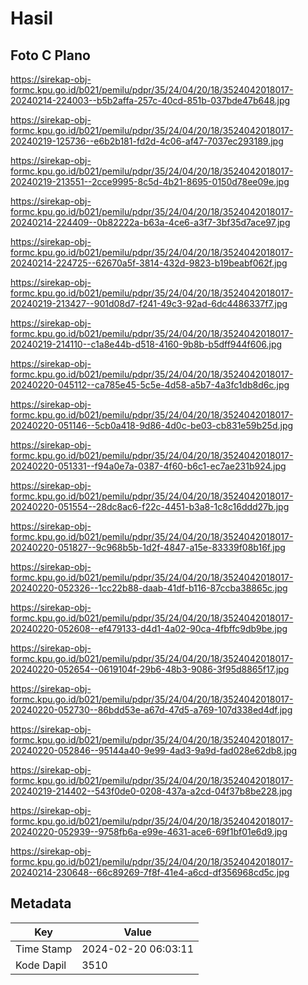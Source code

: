 # Hasil

## Foto C Plano

https://sirekap-obj-formc.kpu.go.id/b021/pemilu/pdpr/35/24/04/20/18/3524042018017-20240214-224003--b5b2affa-257c-40cd-851b-037bde47b648.jpg

https://sirekap-obj-formc.kpu.go.id/b021/pemilu/pdpr/35/24/04/20/18/3524042018017-20240219-125736--e6b2b181-fd2d-4c06-af47-7037ec293189.jpg

https://sirekap-obj-formc.kpu.go.id/b021/pemilu/pdpr/35/24/04/20/18/3524042018017-20240219-213551--2cce9995-8c5d-4b21-8695-0150d78ee09e.jpg

https://sirekap-obj-formc.kpu.go.id/b021/pemilu/pdpr/35/24/04/20/18/3524042018017-20240214-224409--0b82222a-b63a-4ce6-a3f7-3bf35d7ace97.jpg

https://sirekap-obj-formc.kpu.go.id/b021/pemilu/pdpr/35/24/04/20/18/3524042018017-20240214-224725--62670a5f-3814-432d-9823-b19beabf062f.jpg

https://sirekap-obj-formc.kpu.go.id/b021/pemilu/pdpr/35/24/04/20/18/3524042018017-20240219-213427--901d08d7-f241-49c3-92ad-6dc4486337f7.jpg

https://sirekap-obj-formc.kpu.go.id/b021/pemilu/pdpr/35/24/04/20/18/3524042018017-20240219-214110--c1a8e44b-d518-4160-9b8b-b5dff944f606.jpg

https://sirekap-obj-formc.kpu.go.id/b021/pemilu/pdpr/35/24/04/20/18/3524042018017-20240220-045112--ca785e45-5c5e-4d58-a5b7-4a3fc1db8d6c.jpg

https://sirekap-obj-formc.kpu.go.id/b021/pemilu/pdpr/35/24/04/20/18/3524042018017-20240220-051146--5cb0a418-9d86-4d0c-be03-cb831e59b25d.jpg

https://sirekap-obj-formc.kpu.go.id/b021/pemilu/pdpr/35/24/04/20/18/3524042018017-20240220-051331--f94a0e7a-0387-4f60-b6c1-ec7ae231b924.jpg

https://sirekap-obj-formc.kpu.go.id/b021/pemilu/pdpr/35/24/04/20/18/3524042018017-20240220-051554--28dc8ac6-f22c-4451-b3a8-1c8c16ddd27b.jpg

https://sirekap-obj-formc.kpu.go.id/b021/pemilu/pdpr/35/24/04/20/18/3524042018017-20240220-051827--9c968b5b-1d2f-4847-a15e-83339f08b16f.jpg

https://sirekap-obj-formc.kpu.go.id/b021/pemilu/pdpr/35/24/04/20/18/3524042018017-20240220-052326--1cc22b88-daab-41df-b116-87ccba38865c.jpg

https://sirekap-obj-formc.kpu.go.id/b021/pemilu/pdpr/35/24/04/20/18/3524042018017-20240220-052608--ef479133-d4d1-4a02-90ca-4fbffc9db9be.jpg

https://sirekap-obj-formc.kpu.go.id/b021/pemilu/pdpr/35/24/04/20/18/3524042018017-20240220-052654--0619104f-29b6-48b3-9086-3f95d8865f17.jpg

https://sirekap-obj-formc.kpu.go.id/b021/pemilu/pdpr/35/24/04/20/18/3524042018017-20240220-052730--86bdd53e-a67d-47d5-a769-107d338ed4df.jpg

https://sirekap-obj-formc.kpu.go.id/b021/pemilu/pdpr/35/24/04/20/18/3524042018017-20240220-052846--95144a40-9e99-4ad3-9a9d-fad028e62db8.jpg

https://sirekap-obj-formc.kpu.go.id/b021/pemilu/pdpr/35/24/04/20/18/3524042018017-20240219-214402--543f0de0-0208-437a-a2cd-04f37b8be228.jpg

https://sirekap-obj-formc.kpu.go.id/b021/pemilu/pdpr/35/24/04/20/18/3524042018017-20240220-052939--9758fb6a-e99e-4631-ace6-69f1bf01e6d9.jpg

https://sirekap-obj-formc.kpu.go.id/b021/pemilu/pdpr/35/24/04/20/18/3524042018017-20240214-230648--66c89269-7f8f-41e4-a6cd-df356968cd5c.jpg


## Metadata

| Key        | Value               |
| ---------- | ------------------- |
| Time Stamp | 2024-02-20 06:03:11 |
| Kode Dapil | 3510                |



